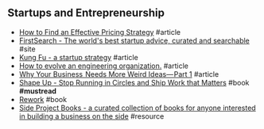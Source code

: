 ## Startups and Entrepreneurship

- [How to Find an Effective Pricing Strategy](https://www.indiehackers.com/round-table/how-to-find-an-effective-pricing-strategy) #article
- [FirstSearch - The world's best startup advice, curated and searchable](https://search.firstround.com) #site
- [Kung Fu - a startup strategy](https://blog.asmartbear.com/kung-fu.html) #article
- [How to evolve an engineering organization.](https://lethain.com/how-to-evolve-eng-org) #article
- [Why Your Business  Needs More Weird Ideas— Part 1](https://www.younglingfeynman.com/essays/illogical) #article
- [Shape Up - Stop Running in Circles and Ship Work that Matters](https://basecamp.com/shapeup) #book **#mustread**
- [Rework](https://basecamp.com/books/rework) #book
- [Side Project Books - a curated collection of books for anyone interested in building a business on the side](https://books.makesideproject.com) #resource

